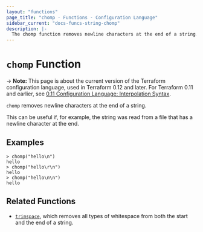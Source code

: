 ```yaml
---
layout: "functions"
page_title: "chomp - Functions - Configuration Language"
sidebar_current: "docs-funcs-string-chomp"
description: |-
  The chomp function removes newline characters at the end of a string.
---
```


# `chomp` Function

-> **Note:** This page is about the current version of the Terraform
configuration language, used in Terraform 0.12 and later. For Terraform 0.11 and
earlier, see
[0.11 Configuration Language: Interpolation Syntax](../configuration-0-11/interpolation.html).

`chomp` removes newline characters at the end of a string.

This can be useful if, for example, the string was read from a file that has
a newline character at the end.

## Examples

```
> chomp("hello\n")
hello
> chomp("hello\r\n")
hello
> chomp("hello\n\n")
hello
```

## Related Functions

* [`trimspace`](./trimspace.html), which removes all types of whitespace from
  both the start and the end of a string.
